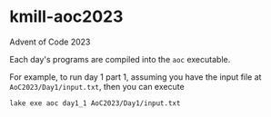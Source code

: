 # kmill-aoc2023
Advent of Code 2023

Each day's programs are compiled into the `aoc` executable.

For example, to run day 1 part 1, assuming you have the input file at `AoC2023/Day1/input.txt`,
then you can execute
```
lake exe aoc day1_1 AoC2023/Day1/input.txt
```